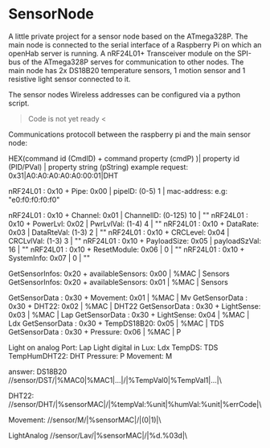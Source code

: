 # SensorNode
A little private project for a sensor node based on the ATmega328P.
The main node is connected to the serial interface of a Raspberry Pi on which an openHab server is running.
A nRF24L01+ Transceiver module on the SPI-bus of the ATmega328P serves for communication to other nodes.
The main node has 2x DS18B20 temperature sensors, 1 motion sensor and 1 resistive light sensor connected to it.

The sensor nodes Wireless addresses can be configured via a python script.

> Code is not yet ready <

Communications protocoll between the raspberry pi and the main sensor node:

HEX(command id (CmdID) + command property (cmdP) )| property id (PID/PVal) | property string (pString)
example request:
0x31|A0:A0:A0:A0:A0:00:01|DHT 

nRF24L01 : 0x10 + Pipe: 0x00 | pipeID: (0-5)  1 | mac-address: e.g: "e0:f0:f0:f0:f0"

nRF24L01 : 0x10 + Channel: 0x01  | ChannelID: (0-125)  10 | ""
nRF24L01 : 0x10 + PowerLvl: 0x02 | PwrLvlVal: (1-4)  4 | ""
nRF24L01 : 0x10 + DataRate: 0x03 | DataRteVal: (1-3) 2 | ""
nRF24L01 : 0x10 + CRCLevel: 0x04 | CRCLvlVal: (1-3)  3 | ""
nRF24L01 : 0x10 + PayloadSize: 0x05 | payloadSzVal: 16 | ""
nRF24L01 : 0x10 + ResetModule: 0x06 | 0 | ""
nRF24L01 : 0x10 + SystemInfo: 0x07 | 0 | ""

GetSensorInfos: 0x20 + availableSensors: 0x00 | %MAC | Sensors
GetSensorInfos: 0x20 + availableSensors: 0x01 | %MAC | Sensors

GetSensorData : 0x30 + Movement: 0x01 | %MAC | Mv
GetSensorData : 0x30 + DHT22: 0x02 | %MAC | DHT22
GetSensorData : 0x30 + LightSense: 0x03 | %MAC | Lap
GetSensorData : 0x30 + LightSense: 0x04 | %MAC | Ldx
GetSensorData : 0x30 + TempDS18B20: 0x05 | %MAC | TDS
GetSensorData : 0x30 + Pressure: 0x06 | %MAC | P


Light on analog Port: Lap
Light digital in Lux: Ldx
TempDS: TDS
TempHumDHT22: DHT
Pressure: P
Movement: M


answer:
DS18B20
//sensor/DST/|%MAC0|%MAC1|...|/|%TempVal0|%TempVal1|...|\\

DHT22:
//sensor/DHT/|%sensorMAC|/|%tempVal:%unit|%humVal:%unit|%errCode|\\

Movement:
//sensor/M/|%sensorMAC|/|(0|1)|\\

LightAnalog
//sensor/Lav/|%sensorMAC|/|%d.%03d|\\





